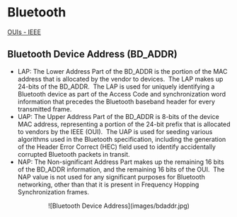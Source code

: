 # Bluetooth

[OUIs - IEEE](http://standards-oui.ieee.org/oui.txt)

## Bluetooth Device Address (BD_ADDR)

*   LAP: The Lower Address Part of the BD_ADDR is the portion of the MAC address that is allocated by the vendor to devices.  The LAP makes up 24-bits of the BD_ADDR.  The LAP is used for uniquely identifying a Bluetooth device as part of the Access Code and synchronization word information that precedes the Bluetooth baseband header for every transmitted frame.
*   UAP: The Upper Address Part of the BD_ADDR is 8-bits of the device MAC address, representing a portion of the 24-bit prefix that is allocated to vendors by the IEEE (OUI).  The UAP is used for seeding various algorithms used in the Bluetooth specification, including the generation of the Header Error Correct (HEC) field used to identify accidentally corrupted Bluetooth packets in transit.
*   NAP: The Non-significant Address Part makes up the remaining 16 bits of the BD_ADDR information, and the remaining 16 bits of the OUI.  The NAP value is not used for any significant purposes for Bluetooth networking, other than that it is present in Frequency Hopping Synchronization frames.

<div style="text-align: center;">![Bluetooth Device Address](images/bdaddr.jpg)  
</div>
